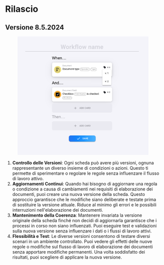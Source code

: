 # Rilascio

## Versione 8.5.2024

<figure><img src="../../.gitbook/assets/Bildschirmfoto 2024-05-08 um 13.41.53.png" alt=""><figcaption></figcaption></figure>

1. **Controllo delle Versioni**: Ogni scheda può avere più versioni, ognuna rappresentante un diverso insieme di condizioni o azioni. Questo ti permette di sperimentare o regolare le regole senza influenzare il flusso di lavoro attivo.
2. **Aggiornamenti Continui**: Quando hai bisogno di aggiornare una regola o condizione a causa di cambiamenti nei requisiti di elaborazione dei documenti, puoi creare una nuova versione della scheda. Questo approccio garantisce che le modifiche siano deliberate e testate prima di sostituire la versione attuale. Riduce al minimo gli errori e le possibili interruzioni nell'elaborazione dei documenti.
3. **Mantenimento della Coerenza**: Mantenere invariata la versione originale della scheda finché non decidi di aggiornarla garantisce che i processi in corso non siano influenzati. Puoi eseguire test e validazioni sulla nuova versione senza influenzare i dati o i flussi di lavoro attivi.
4. **Flessibilità e Test**: Le diverse versioni consentono di testare diversi scenari in un ambiente controllato. Puoi vedere gli effetti delle nuove regole o modifiche sul flusso di lavoro di elaborazione dei documenti senza apportare modifiche permanenti. Una volta soddisfatto dei risultati, puoi scegliere di applicare la nuova versione.
